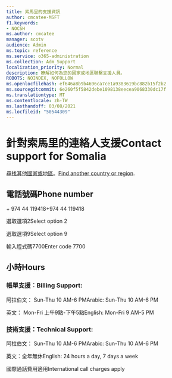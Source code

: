 ```yaml
---
title: 索馬里的支援資訊
author: cmcatee-MSFT
f1.keywords:
- NOCSH
ms.author: cmcatee
manager: scotv
audience: Admin
ms.topic: reference
ms.service: o365-administration
ms.collection: Adm_Support
localization_priority: Normal
description: 瞭解如何為您的國家或地區聯繫支援人員。
ROBOTS: NOINDEX, NOFOLLOW
ms.openlocfilehash: ef646a8b9b4696ca7ce1a9383619bc882b15f2b2
ms.sourcegitcommit: 6e260f5f5842debe1098138eecea9068330dc17f
ms.translationtype: MT
ms.contentlocale: zh-TW
ms.lasthandoff: 03/08/2021
ms.locfileid: "50544309"
---
```

# <a name="contact-support-for-somalia"></a><span data-ttu-id="eed74-103">針對索馬里的連絡人支援</span><span class="sxs-lookup"><span data-stu-id="eed74-103">Contact support for Somalia</span></span>

<span data-ttu-id="eed74-104">[尋找其他國家或地區](../contact-support-for-business-products.md)。</span><span class="sxs-lookup"><span data-stu-id="eed74-104">[Find another country or region](../contact-support-for-business-products.md).</span></span>

## <a name="phone-number"></a><span data-ttu-id="eed74-105">電話號碼</span><span class="sxs-lookup"><span data-stu-id="eed74-105">Phone number</span></span>
<span data-ttu-id="eed74-106">+ 974 44 119418</span><span class="sxs-lookup"><span data-stu-id="eed74-106">+974 44 119418</span></span>

<span data-ttu-id="eed74-107">選取選項2</span><span class="sxs-lookup"><span data-stu-id="eed74-107">Select option 2</span></span>

<span data-ttu-id="eed74-108">選取選項9</span><span class="sxs-lookup"><span data-stu-id="eed74-108">Select option 9</span></span>

<span data-ttu-id="eed74-109">輸入程式碼7700</span><span class="sxs-lookup"><span data-stu-id="eed74-109">Enter code 7700</span></span>

## <a name="hours"></a><span data-ttu-id="eed74-110">小時</span><span class="sxs-lookup"><span data-stu-id="eed74-110">Hours</span></span>
### <a name="billing-support"></a><span data-ttu-id="eed74-111">帳單支援︰</span><span class="sxs-lookup"><span data-stu-id="eed74-111">Billing Support:</span></span>

<span data-ttu-id="eed74-112">阿拉伯文： Sun-Thu 10 AM-6 PM</span><span class="sxs-lookup"><span data-stu-id="eed74-112">Arabic: Sun-Thu 10 AM-6 PM</span></span>

<span data-ttu-id="eed74-113">英文： Mon-Fri 上午9點-下午5點</span><span class="sxs-lookup"><span data-stu-id="eed74-113">English: Mon-Fri 9 AM-5 PM</span></span>

### <a name="technical-support"></a><span data-ttu-id="eed74-114">技術支援：</span><span class="sxs-lookup"><span data-stu-id="eed74-114">Technical Support:</span></span>

<span data-ttu-id="eed74-115">阿拉伯文： Sun-Thu 10 AM-6 PM</span><span class="sxs-lookup"><span data-stu-id="eed74-115">Arabic: Sun-Thu 10 AM-6 PM</span></span>

<span data-ttu-id="eed74-116">英文：全年無休</span><span class="sxs-lookup"><span data-stu-id="eed74-116">English: 24 hours a day, 7 days a week</span></span>

<span data-ttu-id="eed74-117">國際通話費用適用</span><span class="sxs-lookup"><span data-stu-id="eed74-117">International call charges apply</span></span>
